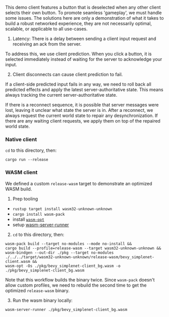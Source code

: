 This demo client features a button that is deselected when any other client selects their own button. To promote seamless 'gameplay', we must handle some issues. The solutions here are only a demonstration of what it takes to build a robust networked experience, they are not necessarily optimal, scalable, or applicable to all use-cases.

1. Latency: There is a delay between sending a client input request and receiving an ack from the server.

To address this, we use client prediction. When you click a button, it is selected immediately instead of waiting for the server to acknowledge your input.

2. Client disconnects can cause client prediction to fail.

If a client-side predicted input fails in any way, we need to roll back all predicted effects and apply the latest server-authoritative state. This means always tracking the current server-authoritative state.

If there is a reconnect sequence, it is possible that server messages were lost, leaving it unclear what state the server is in. After a reconnect, we always request the current world state to repair any desynchronization. If there are any waiting client requests, we apply them on top of the repaired world state.


### Native client

`cd` to this directory, then:

```
cargo run --release
```


### WASM client

We defined a custom `release-wasm` target to demonstrate an optimized WASM build.

1. Prep tooling
- `rustup target install wasm32-unknown-unknown`
- `cargo install wasm-pack`
- install [`wasm-opt`](https://github.com/webassembly/binaryen)
- setup [wasm-server-runner](https://github.com/jakobhellermann/wasm-server-runner)

2. `cd` to this directory, then:

```
wasm-pack build --target no-modules --mode no-install &&
cargo build --profile=release-wasm --target wasm32-unknown-unknown &&
wasm-bindgen --out-dir ./pkg --target no-modules ./../../target/wasm32-unknown-unknown/release-wasm/bevy_simplenet-client.wasm &&
wasm-opt -Os ./pkg/bevy_simplenet-client_bg.wasm -o ./pkg/bevy_simplenet-client_bg.wasm
```

Note that this workflow builds the binary twice. Since `wasm-pack` doesn't allow custom profiles, we need to rebuild the second time to get the optimized `release-wasm` binary.

3. Run the wasm binary locally:

```
wasm-server-runner ./pkg/bevy_simplenet-client_bg.wasm
```
